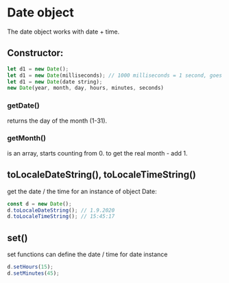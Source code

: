 # Date object

The date object works with date + time.

## Constructor:

```js
let d1 = new Date();
let d1 = new Date(milliseconds); // 1000 milliseconds = 1 second, goes from the default count year.
let d1 = new Date(date string);
new Date(year, month, day, hours, minutes, seconds)
```

### getDate()

returns the day of the month (1-31).

### getMonth()

is an array, starts counting from 0. to get the real month - add 1.

## toLocaleDateString(), toLocaleTimeString()

get the date / the time for an instance of object Date:

```js
const d = new Date();
d.toLocaleDateString(); // 1.9.2020
d.toLocaleTimeString(); // 15:45:17
```

## set()

set functions can define the date / time for date instance

```js
d.setHours(15);
d.setMinutes(45);
```
